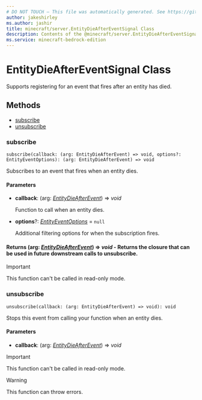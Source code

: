 ```yaml
---
# DO NOT TOUCH — This file was automatically generated. See https://github.com/mojang/minecraftapidocsgenerator to modify descriptions, examples, etc.
author: jakeshirley
ms.author: jashir
title: minecraft/server.EntityDieAfterEventSignal Class
description: Contents of the @minecraft/server.EntityDieAfterEventSignal class.
ms.service: minecraft-bedrock-edition
---
```

# EntityDieAfterEventSignal Class

Supports registering for an event that fires after an entity has died.

## Methods
- [subscribe](#subscribe)
- [unsubscribe](#unsubscribe)

### **subscribe**
`
subscribe(callback: (arg: EntityDieAfterEvent) => void, options?: EntityEventOptions): (arg: EntityDieAfterEvent) => void
`

Subscribes to an event that fires when an entity dies.

#### **Parameters**
- **callback**: (arg: [*EntityDieAfterEvent*](EntityDieAfterEvent.md)) => *void*
  
  Function to call when an entity dies.
- **options**?: [*EntityEventOptions*](EntityEventOptions.md) = `null`
  
  Additional filtering options for when the subscription fires.

#### **Returns** (arg: [*EntityDieAfterEvent*](EntityDieAfterEvent.md)) => *void* - Returns the closure that can be used in future downstream calls to unsubscribe.

> [!IMPORTANT]
> This function can't be called in read-only mode.

### **unsubscribe**
`
unsubscribe(callback: (arg: EntityDieAfterEvent) => void): void
`

Stops this event from calling your function when an entity dies.

#### **Parameters**
- **callback**: (arg: [*EntityDieAfterEvent*](EntityDieAfterEvent.md)) => *void*

> [!IMPORTANT]
> This function can't be called in read-only mode.

> [!WARNING]
> This function can throw errors.
